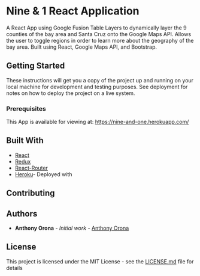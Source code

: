 # Nine & 1 React Application

A React App using Google Fusion Table Layers to dynamically layer the 9 counties of the bay area and Santa Cruz onto the Google Maps API. Allows the user to toggle regions in order to learn more about the geography of the bay area. Built using React, Google Maps API, and Bootstrap.

## Getting Started

These instructions will get you a copy of the project up and running on your local machine for development and testing purposes. See deployment for notes on how to deploy the project on a live system.

### Prerequisites

This App is available for viewing at: https://nine-and-one.herokuapp.com/


## Built With

* [React](https://reactjs.org//)
* [Redux](https://redux.js.org/)
* [React-Router](https://github.com/ReactTraining/react-router)
* [Heroku](https://dashboard.heroku.com/)- Deployed with

## Contributing

## Authors

* **Anthony Orona** - *Initial work* - [Anthony Orona](https://ajorona.github.io/)

## License

This project is licensed under the MIT License - see the [LICENSE.md](LICENSE.md) file for details
